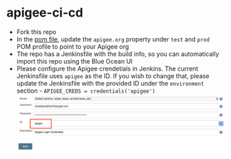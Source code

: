 # apigee-ci-cd

- Fork this repo
- In the [pom file](pom.xml), update the `apigee.org` property under `test` and `prod` POM profile to point to your Apigee org
- The repo has a Jenkinsfile with the build info, so you can automatically import this repo using the Blue Ocean UI
- Please configure the Apigee crendetials in Jenkins. The current Jenkinsfile uses `apigee` as the ID. If you wish to change that, please update the Jenkinsfile with the provided ID under the `environment` section - `APIGEE_CREDS = credentials('apigee')`
![](./media/apigee-credentials.png)




